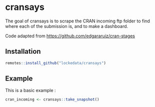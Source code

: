 # cransays

The goal of cransays is to scrape the CRAN incoming ftp folder to find where each of the submission is, and to 
make a dashboard.

Code adapted from https://github.com/edgararuiz/cran-stages

## Installation

``` r
remotes::install_github("lockedata/cransays")
```

## Example

This is a basic example :

``` r
cran_incoming <- cransays::take_snapshot()
```

